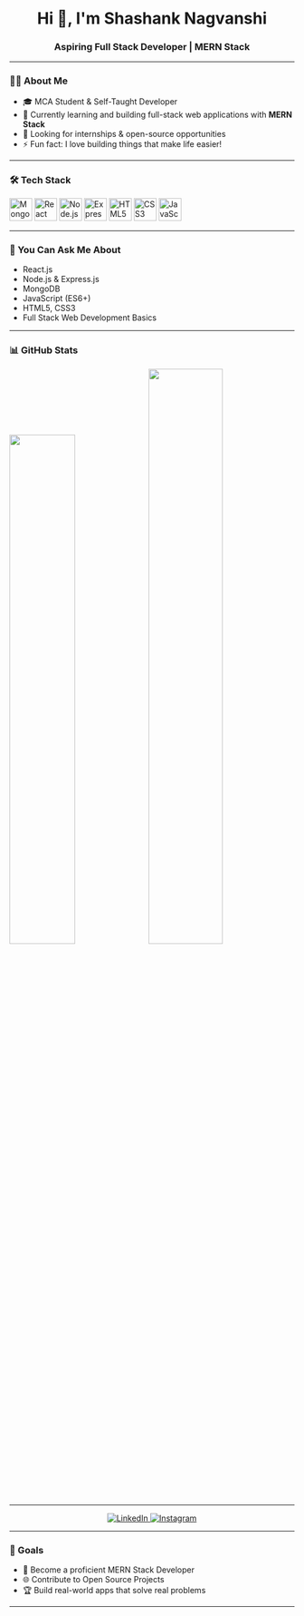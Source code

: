 <h1 align="center">Hi 👋, I'm Shashank Nagvanshi</h1>
<h3 align="center">Aspiring Full Stack Developer | MERN Stack</h3>

---

### 👨‍💻 About Me

- 🎓 MCA Student & Self-Taught Developer  
- 🌱 Currently learning and building full-stack web applications with **MERN Stack**
- 💼 Looking for internships & open-source opportunities
- ⚡ Fun fact: I love building things that make life easier!

---

### 🛠️ Tech Stack

<p align="left">
  <img src="https://img.icons8.com/color/48/000000/mongodb.png" alt="MongoDB" width="40"/>
  <img src="https://img.icons8.com/ultraviolet/40/000000/react.png" alt="React" width="40"/>
  <img src="https://img.icons8.com/color/48/000000/nodejs.png" alt="Node.js" width="40"/>
  <img src="https://img.icons8.com/external-tal-revivo-color-tal-revivo/48/null/external-express-js-a-minimal-and-flexible-node-js-web-application-framework-logo-color-tal-revivo.png" alt="Express.js" width="40"/>
  <img src="https://img.icons8.com/color/48/000000/html-5--v1.png" alt="HTML5" width="40"/>
  <img src="https://img.icons8.com/color/48/000000/css3.png" alt="CSS3" width="40"/>
  <img src="https://img.icons8.com/color/48/000000/javascript.png" alt="JavaScript" width="40"/>
</p>

---

### 💬 You Can Ask Me About

- React.js
- Node.js & Express.js
- MongoDB
- JavaScript (ES6+)
- HTML5, CSS3
- Full Stack Web Development Basics

---

### 📊 GitHub Stats

<p align="left">
  <img src="https://github-readme-stats.vercel.app/api?username=shashank172003&show_icons=true&theme=react&hide_border=true" width="48%" />
  <img src="https://github-readme-streak-stats.herokuapp.com/?user=shashank172003&theme=react&hide_border=true" width="51%" />
</p>

---
<p align="center">
  <a href="https://www.linkedin.com/in/shashank-nagvanshi-61ab32327/" target="_blank">
    <img src="https://img.shields.io/badge/LinkedIn-blue?style=for-the-badge&logo=linkedin" alt="LinkedIn">
  </a>
  <a href="https://instagram.com/shashank.nagvanshi" target="_blank">
    <img src="https://img.shields.io/badge/Instagram-E4405F?style=for-the-badge&logo=instagram&logoColor=white" alt="Instagram">
  </a>
</p>

---

### 🚀 Goals

- 🔭 Become a proficient MERN Stack Developer  
- 🌐 Contribute to Open Source Projects  
- 🏆 Build real-world apps that solve real problems

---


